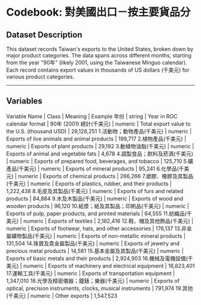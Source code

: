 # Codebook: 對美國出口－按主要貨品分

## Dataset Description
This dataset records Taiwan's exports to the United States, broken down by major product categories. The data spans across different months, starting from the year "90年" (likely 2001, using the Taiwanese Minguo calendar). Each record contains export values in thousands of US dollars (千美元) for various product categories.

---

## Variables

Variable Name | Class | Meaning | Example
年份 | string | Year in ROC calendar format | 90年 (2001)
總計(千美元) | numeric | Total export value to the U.S. (thousand USD) | 28,128,251
1.活動物；動物產品(千美元) | numeric | Exports of live animals and animal products | 199,717
2.植物產品(千美元) | numeric | Exports of plant products | 29,192
3.動植物油脂(千美元) | numeric | Exports of animal and vegetable fats | 4,678
4.調製食品；飲料及菸酒(千美元) | numeric | Exports of prepared food, beverages, and tobacco | 125,710
5.礦產品(千美元) | numeric | Exports of mineral products | 95,241
6.化學品(千美元) | numeric | Exports of chemical products | 266,266
7.塑膠、橡膠及其製品(千美元) | numeric | Exports of plastics, rubber, and their products | 1,222,438
8.毛皮及其製品(千美元) | numeric | Exports of furs and related products | 84,884
9.木及木製品(千美元) | numeric | Exports of wood and wooden products | 96,120
10.紙漿；紙及其製品；印刷品(千美元) | numeric | Exports of pulp, paper products, and printed materials | 64,555
11.紡織品(千美元) | numeric | Exports of textiles | 2,182,416
12.鞋、帽及其他飾品(千美元) | numeric | Exports of footwear, hats, and other accessories | 176,137
13.非金屬礦物製品(千美元) | numeric | Exports of non-metallic mineral products | 131,504
14.珠寶及貴金屬製品(千美元) | numeric | Exports of jewelry and precious metal products | 14,581
15.基本金屬及其製品(千美元) | numeric | Exports of basic metals and their products | 2,924,903
16.機械及電機設備(千美元) | numeric | Exports of machinery and electrical equipment | 16,823,401
17.運輸工具(千美元) | numeric | Exports of transportation equipment | 1,347,010
18.光學及精密儀器；鐘錶；樂器(千美元) | numeric | Exports of optical, precision instruments, clocks, musical instruments | 791,974
19.其他(千美元) | numeric | Other exports | 1,547,523